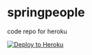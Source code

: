 # springpeople
code repo for heroku 

<!--This Activator template gets you started building java app  -->

<!--[![Deploy to Heroku](https://www.herokucdn.com/deploy/button.png)](https://heroku.com/deploy)
-->


[![Deploy to Heroku](https://www.herokucdn.com/deploy/button.png)](https://heroku.com/deploy)
